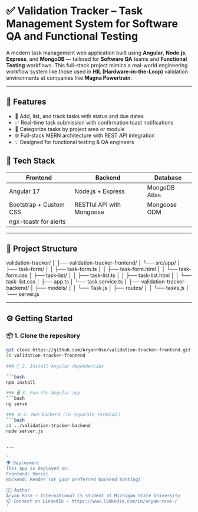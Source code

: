 # ✅ Validation Tracker – Task Management System for Software QA and Functional Testing

A modern task management web application built using **Angular**, **Node.js**, **Express**, and **MongoDB** — tailored for **Software QA** teams and **Functional Testing** workflows. This full-stack project mimics a real-world engineering workflow system like those used in **HIL (Hardware-in-the-Loop)** validation environments at companies like **Magna Powertrain**.

---

## 🚀 Features

- 📝 Add, list, and track tasks with status and due dates
- ✅ Real-time task submission with confirmation toast notifications
- 🎯 Categorize tasks by project area or module
- 🌐 Full-stack MERN architecture with REST API integration
- 💡 Designed for functional testing & QA engineers

## 🔧 Tech Stack

| Frontend                | Backend                     | Database            |
|-------------------------|-----------------------------|---------------------|
| Angular 17              | Node.js + Express           | MongoDB Atlas       |
| Bootstrap + Custom CSS  | RESTful API with Mongoose   | Mongoose ODM        |
| ngx-toastr for alerts   |                             |                     |

---

## 📁 Project Structure
validation-tracker/
│
├── validation-tracker-frontend/
│ └── src/app/
│ ├── task-form/
│ │ ├── task-form.ts
│ │ ├── task-form.html
│ │ └── task-form.css
│ ├── task-list/
│ │ ├── task-list.ts
│ │ ├── task-list.html
│ │ └── task-list.css
│ ├── app.ts
│ └── task.service.ts
│
├── validation-tracker-backend/
│ ├── models/
│ │ └── Task.js
│ ├── routes/
│ │ └── tasks.js
│ └── server.js


---

## ⚙️ Getting Started

### 📦 1. Clone the repository

```bash
git clone https://github.com/Aryanr0se/validation-tracker-frontend.git
cd validation-tracker-frontend

### 🔧 2. Install Angular dependencies

```bash
npm install

### 🖥️ 3. Run the Angular app
```bash
ng serve

### ⚙️ 4. Run backend (in separate terminal)
```bash
cd ../validation-tracker-backend
node server.js


---

' 
🌍 Deployment
This app is deployed on:
Frontend: Vercel
Backend: Render (or your preferred backend hosting)

👨‍💻 Author
Aryan Rose – International CS student at Michigan State University
📫 Connect on LinkedIn - https://www.linkedin.com/in/aryan-rose-/
'
